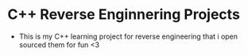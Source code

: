 # C++ Reverse Enginnering Projects
  - This is my C++ learning project for reverse engineering that i open sourced them for fun <3
